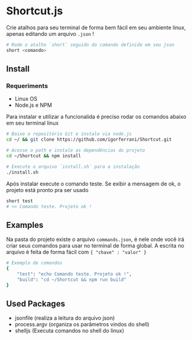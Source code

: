 # Shortcut.js

Crie atalhos para seu terminal de forma bem fácil em seu ambiente linux, apenas editando um arquivo `.json` !

``` bash
# Rode o atalho `short` seguido do comando definido em seu json
short <comando>
```

## Install

### Requeriments
- Linux OS
- Node.js e NPM

Para instalar e utilizar a funcionalida é preciso rodar os comandos abaixo em seu terminal linux

``` bash
# Baixe o repositório Git e instale via node.js
cd ~/ && git clone https://github.com/igorferrani/Shortcut.git

# Acesse o path e instale as dependências do projeto
cd ~/Shortcut && npm install

# Execute o arquivo `install.sh` para a instalação
./install.sh

```

Após instalar execute o comando teste. Se exibir a mensagem de ok, o projeto está pronto pra ser usado

``` bash
short test
# >> Comando teste. Projeto ok !
```

## Examples

Na pasta do projeto existe o arquivo `commands.json`, é nele onde você irá criar seus comandos para usar no terminal de forma global. A escrita no arquivo é feita de forma fácil com `{ "chave" : "valor" }`

``` bash
# Exemplo de comandos
{
    "test": "echo Comando teste. Projeto ok !",
    "build": "cd ~/Shortcut && npm run build"
}
```


## Used Packages

- jsonfile (realiza a leitura do arquivo json)
- process.argv (organiza os parâmetros vindos do shell)
- shelljs (Executa comandos no shell do linux)